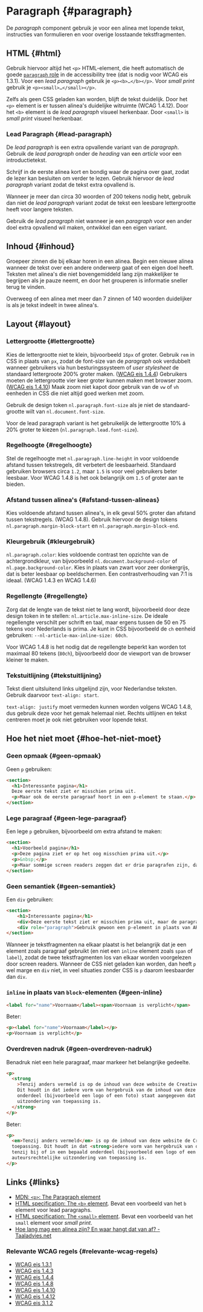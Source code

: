 <!-- @license CC0-1.0 -->

# Paragraph {#paragraph}

De _paragraph_ component gebruik je voor een alinea met lopende tekst, instructies van formulieren en voor overige losstaande tekstfragmenten.

## HTML {#html}

Gebruik hiervoor altijd het `<p>` HTML-element, die heeft automatisch de goede [`paragraph` role](https://w3c.github.io/aria/#paragraph) in de accessibility tree (dat is nodig voor WCAG eis 1.3.1). Voor een _lead paragraph_ gebruik je `<p><b>…</b></p>`. Voor _small print_ gebruik je `<p><small>…</small></p>`.

Zelfs als geen CSS geladen kan worden, blijft de tekst duidelijk. Door het `<p>` element is er tussen alinea's duidelijke witruimte (WCAG 1.4.12). Door het `<b>` element is de _lead paragraph_ visueel herkenbaar. Door `<small>` is _small print_ visueel herkenbaar.

### Lead Paragraph {#lead-paragraph}

De _lead paragraph_ is een extra opvallende variant van de _paragraph_. Gebruik de _lead paragraph_ onder de _heading_ van een _article_ voor een introductietekst.

Schrijf in de eerste alinea kort en bondig waar de pagina over gaat, zodat de lezer kan besluiten om verder te lezen. Gebruik hiervoor de _lead paragraph_ variant zodat de tekst extra opvallend is.

Wanneer je meer dan circa 30 woorden of 200 tekens nodig hebt, gebruik dan niet de _lead paragraph_ variant zodat de tekst een leesbare lettergrootte heeft voor langere teksten.

Gebruik de _lead paragraph_ niet wanneer je een _paragraph_ voor een ander doel extra opvallend wil maken, ontwikkel dan een eigen variant.

## Inhoud {#inhoud}

Groepeer zinnen die bij elkaar horen in een alinea. Begin een nieuwe alinea wanneer de tekst over een andere onderwerp gaat of een eigen doel heeft. Teksten met alinea's die niet bovengemiddeld lang zijn makkelijker te begrijpen als je pauze neemt, en door het grouperen is informatie sneller terug te vinden.

Overweeg of een alinea met meer dan 7 zinnen of 140 woorden duidelijker is als je tekst indeelt in twee alinea's.

## Layout {#layout}

### Lettergrootte {#lettergrootte}

Kies de lettergrootte niet te klein, bijvoorbeeld `16px` of groter. Gebruik `rem` in CSS in plaats van `px`, zodat de font-size van de _paragraph_ ook verdubbelt wanneer gebruikers via hun besturingssysteem of _user stylesheet_ de standaard lettergroote 200% groter maken. ([WCAG eis 1.4.4](https://www.w3.org/TR/WCAG21/#resize-text)) Gebruikers moeten de lettergrootte vier keer groter kunnen maken met browser zoom. ([WCAG eis 1.4.10](https://www.w3.org/TR/WCAG21/#reflow)) Maak zoom niet kapot door gebruik van de `vw` of `vh` eenheden in CSS die niet altijd goed werken met zoom.

Gebruik de design token `nl.paragraph.font-size` als je niet de standaard-grootte wilt van `nl.document.font-size`.

Voor de lead paragraph variant is het gebruikelijk de lettergrootte 10% á 20% groter te kiezen (`nl.paragraph.lead.font-size`).

### Regelhoogte {#regelhoogte}

Stel de regelhoogte met `nl.paragraph.line-height` in voor voldoende afstand tussen tekstregels, dit verbetert de leesbaarheid. Standaard gebruiken browsers circa `1.2`, maar `1.5` is voor veel gebruikers beter leesbaar. Voor WCAG 1.4.8 is het ook belangrijk om `1.5` of groter aan te bieden.

### Afstand tussen alinea's {#afstand-tussen-alineas}

Kies voldoende afstand tussen alinea's, in elk geval 50% groter dan afstand tussen tekstregels. (WCAG 1.4.8). Gebruik hiervoor de design tokens `nl.paragraph.margin-block-start` en `nl.paragraph.margin-block-end`.

### Kleurgebruik {#kleurgebruik}

`nl.paragraph.color`: kies voldoende contrast ten opzichte van de achtergrondkleur, van bijvoorbeeld `nl.document.background-color` of `nl.page.background-color`. Kies in plaats van zwart voor zeer donkergrijs, dat is beter leesbaar op beeldschermen. Een contrastverhouding van 7:1 is ideaal. (WCAG 1.4.3 en WCAG 1.4.6)

### Regellengte {#regellengte}

Zorg dat de lengte van de tekst niet te lang wordt, bijvoorbeeld door deze design token in te stellen: `nl.article.max-inline-size`. De ideale regellengte verschilt per schrift en taal, maar ergens tussen de 50 en 75 tekens voor Nederlands is prima. Je kunt in CSS bijvoorbeeld de `ch` eenheid gebruiken: `--nl-article-max-inline-size: 60ch`.

Voor WCAG 1.4.8 is het nodig dat de regellengte beperkt kan worden tot maximaal 80 tekens (`80ch`), bijvoorbeeld door de viewport van de browser kleiner te maken.

### Tekstuitlijning {#tekstuitlijning}

Tekst dient uitsluitend links uitgelijnd zijn, voor Nederlandse teksten. Gebruik daarvoor `text-align: start`.

`text-align: justify` moet vermeden kunnen worden volgens WCAG 1.4.8, dus gebruik deze voor het gemak helemaal niet. Rechts uitlijnen en tekst centreren moet je ook niet gebruiken voor lopende tekst.

## Hoe het niet moet {#hoe-het-niet-moet}

### Geen opmaak {#geen-opmaak}

Geen `p` gebruiken:

```html
<section>
  <h1>Interessante pagina</h1>
  Deze eerste tekst ziet er misschien prima uit.
  <p>Maar ook de eerste paragraaf hoort in een p-element te staan.</p>
</section>
```

### Lege paragraaf {#geen-lege-paragraaf}

Een lege `p` gebruiken, bijvoorbeeld om extra afstand te maken:

```html
<section>
  <h1>Voorbeeld pagina</h1>
  <p>Deze pagina ziet er op het oog misschien prima uit.</p>
  <p>&nbsp;</p>
  <p>Maar sommige screen readers zeggen dat er drie paragrafen zijn, dat is verwarrend.</p>
</section>
```

### Geen semantiek {#geen-semantiek}

Een `div` gebruiken:

```html
<section>
    <h1>Interessante pagina</h1>
    <div>Deze eerste tekst ziet er misschien prima uit, maar de paragraph role ontbreek in de accessibility tree.</div>
    <div role="paragraph">Gebruik gewoon een p-element in plaats van ARIA om de role te verkrijgen.</p>
</section>
```

Wanneer je tekstfragmenten na elkaar plaatst is het belangrijk dat je een element zoals paragraaf gebruikt (en niet een `inline` element zoals `span` of `label`), zodat de twee tekstfragmenten los van elkaar worden voorgelezen door screen readers. Wanneer de CSS niet geladen kan worden, dan heeft `p` wel marge en `div` niet, in veel situaties zonder CSS is `p` daarom leesbaarder dan `div`.

### `inline` in plaats van `block`-elementen {#geen-inline}

```html
<label for="name">Voornaam</label><span>Voornaam is verplicht</span>
```

Beter:

```html
<p><label for="name">Voornaam</label></p>
<p>Voornaam is verplicht</p>
```

### Overdreven nadruk {#geen-overdreven-nadruk}

Benadruk niet een hele paragraaf, maar markeer het belangrijke gedeelte.

```html
<p>
  <strong
    >Tenzij anders vermeld is op de inhoud van deze website de Creative Commons zero verklaring (CC0) van toepassing.
    Dit houdt in dat iedere vorm van hergebruik van de inhoud van deze site is toegestaan, tenzij bij of in een bepaald
    onderdeel (bijvoorbeeld een logo of een foto) staat aangegeven dat op dat onderdeel een auteursrechtelijke
    uitzondering van toepassing is.
  </strong>
</p>
```

Beter:

```html
<p>
  <em>Tenzij anders vermeld</em> is op de inhoud van deze website de Creative Commons zero verklaring (CC0) van
  toepassing. Dit houdt in dat <strong>iedere vorm van hergebruik van de inhoud van deze site is toegestaan</strong>,
  tenzij bij of in een bepaald onderdeel (bijvoorbeeld een logo of een foto) staat aangegeven dat op dat onderdeel een
  auteursrechtelijke uitzondering van toepassing is.
</p>
```

## Links {#links}

- [MDN: `<p>`: The Paragraph element](https://developer.mozilla.org/en-US/docs/Web/HTML/Element/p)
- [HTML specification: The `<b>` element](https://html.spec.whatwg.org/multipage/text-level-semantics.html#the-b-element). Bevat een voorbeeld van het `b` element voor lead paragraphs.
- [HTML specification: The `<small>` element](https://html.spec.whatwg.org/multipage/text-level-semantics.html#the-small-element). Bevat een voorbeeld van het `small` element voor _small print_.
- [Hoe lang mag een alinea zijn? En waar hangt dat van af? - Taaladvies.net](https://taaladvies.net/lengte-van-alineas/)

### Relevante WCAG regels {#relevante-wcag-regels}

- [WCAG eis 1.3.1](https://www.w3.org/TR/WCAG21/#info-and-relationships)
- [WCAG eis 1.4.3](https://www.w3.org/TR/WCAG21/#contrast-minimum)
- [WCAG eis 1.4.4](https://www.w3.org/TR/WCAG21/#resize-text)
- [WCAG eis 1.4.8](https://www.w3.org/TR/WCAG21/#visual-presentation)
- [WCAG eis 1.4.10](https://www.w3.org/TR/WCAG21/#reflow)
- [WCAG eis 1.4.12](https://www.w3.org/TR/WCAG21/#text-spacing)
- [WCAG eis 3.1.2](https://www.w3.org/TR/WCAG21/#language-of-parts)
